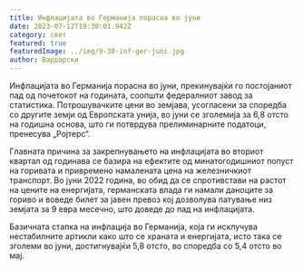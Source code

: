 ```yaml
---
title: Инфлацијата во Германија порасна во јуни
date: 2023-07-12T19:30:01.942Z
category: свет
featured: true
featuredImage: ../img/9-30-inf-ger-juni.jpg
author: Вардарски
---
```

Инфлацијата во Германија порасна во јуни, прекинувајќи го постојаниот пад од почетокот на годината, соопшти федералниот завод за статистика. Потрошувачките цени во земјава, усогласени за споредба со другите земји од Европската унија, во јуни се зголемија за 6,8 отсто на годишна основа, што ги потврдува прелиминарните податоци, пренесува „Ројтерс“.

Главната причина за закрепнувањето на инфлацијата во вториот квартал од годинава се базира на ефектите од минатогодишниот попуст на горивата и привремено намалената цена на железничкиот транспорт. Во јуни 2022 година, во обид да се спротивстави на растот на цените на енергијата, германската влада ги намали даноците за гориво и воведе билет за јавен превоз кој дозволува патување низ земјата за 9 евра месечно, што доведе до пад на инфлацијата.

Базичната стапка на инфлација во Германија, која ги исклучува нестабилните артикли како што се храната и енергијата, исто така се зголеми во јуни, достигнувајќи 5,8 отсто, во споредба со 5,4 отсто во мај.